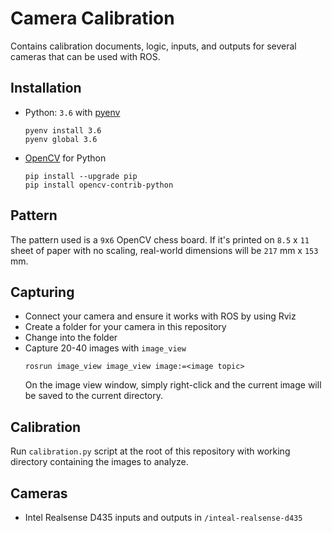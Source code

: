 # Camera Calibration

Contains calibration documents, logic, inputs, and outputs for several cameras that can be used with ROS.

## Installation

+ Python: `3.6` with [pyenv](https://github.com/pyenv/pyenv)
  ```
  pyenv install 3.6
  pyenv global 3.6
  ```
+ [OpenCV](https://pypi.org/project/opencv-python/) for Python
  ```
  pip install --upgrade pip
  pip install opencv-contrib-python
  ```

## Pattern

The pattern used is a `9`x`6` OpenCV chess board.
If it's printed on `8.5` x `11` sheet of paper with no scaling, real-world dimensions will be `217` mm x `153` mm.

## Capturing

- Connect your camera and ensure it works with ROS by using Rviz
- Create a folder for your camera in this repository
- Change into the folder
- Capture 20-40 images with `image_view`
  ```
  rosrun image_view image_view image:=<image topic>
  ```
  On the image view window, simply right-click and the current image will be saved to the current directory.

## Calibration

Run `calibration.py` script at the root of this repository with working directory containing the images to analyze.

## Cameras

* Intel Realsense D435 inputs and outputs in `/inteal-realsense-d435`
